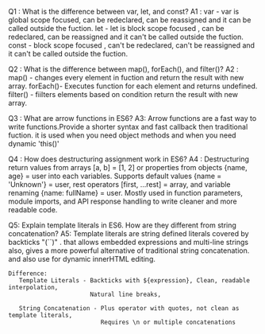 Q1 :  What is the difference between var, let, and const?
A1 : var - var is global scope focused, can be redeclared, can be reassigned and it can be called outside the fuction.
     let - let is block scope focused , can be redeclared, can be reassigned and it can't be called outside the fuction. 
     const - block scope focused , can't be redeclared, can't  be reassigned and it can't be called outside the fuction.




Q2 :  What is the difference between map(), forEach(), and filter()?
A2 :  map() - changes every element in fuction and return the result with new array.
      forEach()- Executes function for each element and returns undefined.
      filter() - fiilters elements based on condition return the result with new array.




Q3 :  What are arrow functions in ES6?
A3: Arrow functions are a fast way to write functions.Provide a shorter syntax and fast callback then traditional fuction.
    it is used when you need object methods and when you need dynamic 'this()'




Q4 : How does destructuring assignment work in ES6?
A4 : Destructuring return values from arrays [a, b] = [1, 2] or properties from objects {name, age} = user into each variables.
     Supports default values {name = 'Unknown'} = user, rest operators [first, ...rest] = array, and variable renaming {name: fullName} = user.
     Mostly used in function parameters, module imports, and API response handling to write cleaner and more readable code.


     

Q5: Explain template literals in ES6. How are they different from string concatenation?
A5: Template literals are string defined literals covered by backticks "(``)" .
    that allows embedded expressions and multi-line strings also, gives a more powerful
    alternative of traditional string concatenation. and also use for dynamic innerHTML editing.

    Difference:
       Template Literals - Backticks with ${expression}, Clean, readable interpolation,
                           Natural line breaks, 

       String Concatenation - Plus operator with quotes, not clean as template literals, 
                              Requires \n or multiple concatenations


